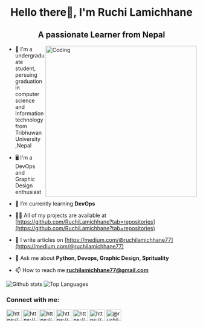 
<h1 align="center">Hello there👋, I'm Ruchi Lamichhane</h1>
<h2 align="center">A passionate Learner from Nepal</h2>
<img align="right" alt="Coding" width="400" src="https://res.cloudinary.com/practicaldev/image/fetch/s--2bZIjPGC--/c_limit%2Cf_auto%2Cfl_progressive%2Cq_66%2Cw_880/https://dev-to-uploads.s3.amazonaws.com/i/d4tvukbt5mra37cvwklk.gif">

- 📖 I'm a undergraduate student, persuing graduation in computer science and information technology from Tribhuwan University ,Nepal
  
- 🖥️ I'm a DevOps and Graphic Design enthusiast

- 🌱 I’m currently learning **DevOps**

- 👨‍💻 All of my projects are available at [https://github.com/RuchiLamichhane?tab=repositories](https://github.com/RuchiLamichhane?tab=repositories)

- 📝 I  write articles on [https://medium.com/@ruchilamichhane77](https://medium.com/@ruchilamichhane77)

- 💬 Ask me about **Python, Devops, Graphic Design, Sprituality**

- 📫 How to reach me **ruchilamichhane77@gmail.com**

![Github stats](https://github-readme-stats.vercel.app/api?username=ruchilamichhane&count_private=true&show_icons=true&theme=vision-friendly-dark
)
![Top Languages](https://github-readme-stats.vercel.app/api/top-langs/?username=ruchilamichhane&show_icons=true&theme=vision-friendly-dark
)

<h3 align="left">Connect with me:</h3>
<p align="left">
<a href="https://linkedin.com/in/https://www.linkedin.com/in/ruchi-lamichhane-pr11/" target="blank"><img align="center" src="https://raw.githubusercontent.com/rahuldkjain/github-profile-readme-generator/master/src/images/icons/Social/linked-in-alt.svg" alt="https://www.linkedin.com/in/ruchi-lamichhane-pr11/" height="30" width="40" /></a>
<a href="https://stackoverflow.com/users/https://stackoverflow.com/users/15833595/ruchi-lamichhane" target="blank"><img align="center" src="https://raw.githubusercontent.com/rahuldkjain/github-profile-readme-generator/master/src/images/icons/Social/stack-overflow.svg" alt="https://stackoverflow.com/users/15833595/ruchi-lamichhane" height="30" width="40" /></a>
<a href="https://fb.com/https://www.facebook.com/ruchi.lamichhane.3" target="blank"><img align="center" src="https://raw.githubusercontent.com/rahuldkjain/github-profile-readme-generator/master/src/images/icons/Social/facebook.svg" alt="https://www.facebook.com/ruchi.lamichhane.3" height="30" width="40" /></a>
<a href="https://instagram.com/https://www.instagram.com/ruchi_rudralakshmi_lamichhane/" target="blank"><img align="center" src="https://raw.githubusercontent.com/rahuldkjain/github-profile-readme-generator/master/src/images/icons/Social/instagram.svg" alt="https://www.instagram.com/ruchi_rudralakshmi_lamichhane/" height="30" width="40" /></a>
<a href="https://dribbble.com/https://dribbble.com/ruchilamichhane" target="blank"><img align="center" src="https://raw.githubusercontent.com/rahuldkjain/github-profile-readme-generator/master/src/images/icons/Social/dribbble.svg" alt="https://dribbble.com/ruchilamichhane" height="30" width="40" /></a>
<a href="https://www.behance.net/https://www.behance.net/ruchilamichhane" target="blank"><img align="center" src="https://raw.githubusercontent.com/rahuldkjain/github-profile-readme-generator/master/src/images/icons/Social/behance.svg" alt="https://www.behance.net/ruchilamichhane" height="30" width="40" /></a>
<a href="https://medium.com/@ruchilamichhane77" target="blank"><img align="center" src="https://raw.githubusercontent.com/rahuldkjain/github-profile-readme-generator/master/src/images/icons/Social/medium.svg" alt="@ruchilamichhane77" height="30" width="40" /></a>
</p>


<!--
**RuchiLamichhane/RuchiLamichhane** is a ✨ _special_ ✨ repository because its `README.md` (this file) appears on your GitHub profile.

Here are some ideas to get you started:

- 🔭 I’m currently working on ...
- 🌱 I’m currently learning ...
- 👯 I’m looking to collaborate on ...
- 🤔 I’m looking for help with ...
- 💬 Ask me about ...
- 📫 How to reach me: ...
- 😄 Pronouns: ...
- ⚡ Fun fact: ...
-->
